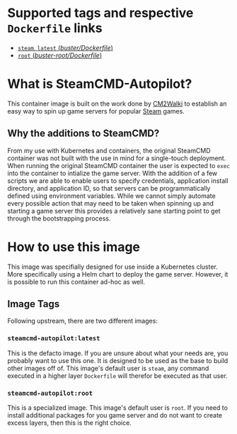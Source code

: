 # Supported tags and respective `Dockerfile` links
  -	[`steam`, `latest` (*buster/Dockerfile*)](https://github.com/CM2Walki/steamcmd/blob/master/buster/Dockerfile)
  -	[`root` (*buster-root/Dockerfile*)](https://github.com/CM2Walki/steamcmd/blob/master/buster-root/Dockerfile)

# What is SteamCMD-Autopilot?

This container image is built on the work done by [CM2Walki](https://github.com/CM2Walki/steamcmd) to establish an easy way to spin up game servers for popular [Steam](https://steampowered.com) games.

## Why the additions to SteamCMD?

From my use with Kubernetes and containers, the original SteamCMD container was not built with the use in mind for a single-touch deployment. When running the original SteamCMD container the user is expected to `exec` into the container to intialize the game server. With the addition of a few scripts we are able to enable users to specify credentials, application install directory, and application ID, so that servers can be programmatically defined using environment variables. While we cannot simply automate every possible action that may need to be taken when spinning up and starting a game server this provides a relatively sane starting point to get through the bootstrapping process.

# How to use this image

This image was specifially designed for use inside a Kubernetes cluster. More specifically using a Helm chart to deploy the game server. However, it is possible to run this container ad-hoc as well.

## Image Tags

Following upstream, there are two different images:

### `steamcmd-autopilot:latest`
This is the defacto image. If you are unsure about what your needs are, you probably want to use this one. It is designed to be used as the base to build other images off of. This image's default user is `steam`, any command executed in a higher layer `Dockerfile` will therefor be executed as that user.<br/>

### `steamcmd-autopilot:root`
This is a specialized image. This image's default user is `root`. If you need to install additional packages for you game server and do not want to create excess layers, then this is the right choice.
